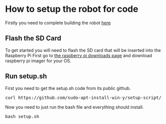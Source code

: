 # How to setup the robot for code
Firstly you need to complete building the robot [here](/hardware/howtobuild.md)
## Flash the SD Card
To get started you will need to flash the SD card that will be inserted into the Raspberry Pi
First go to [the raspberry pi downloads page](https://www.raspberrypi.com/software/) and download raspberry pi imager for your OS.


## Run setup.sh
First you need to get the setup.sh code from its public github.
<pre>curl https://github.com/sudo-apt-install-win-y/setup-script/blob/main/setup.sh</pre>
Now you need to just run the bash file and everything should install.
<pre>bash setup.sh</pre>